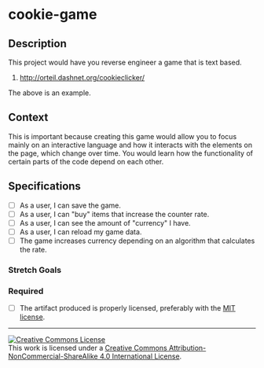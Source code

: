 # cookie-game

## Description

This project would have you reverse engineer a game that is text based. 
1. http://orteil.dashnet.org/cookieclicker/

The above is an example.

## Context

This is important because creating this game would allow you to focus mainly on an interactive language and how it interacts with the elements on the page, which change over time. You would learn how the functionality of certain parts of the code depend on each other. 

## Specifications
- [ ] As a user, I can save the game.
- [ ] As a user, I can "buy" items that increase the counter rate.
- [ ] As a user, I can see the amount of "currency" I have.
- [ ] As a user, I can reload my game data.
- [ ] The game increases currency depending on an algorithm that calculates the rate.

### Stretch Goals
### Required
- [ ] The artifact produced is properly licensed, preferably with the [MIT license](https://opensource.org/licenses/MIT).

---

<!-- LICENSE -->

<a rel="license" href="http://creativecommons.org/licenses/by-nc-sa/4.0/"><img alt="Creative Commons License" style="border-width:0" src="https://i.creativecommons.org/l/by-nc-sa/4.0/80x15.png" /></a>
<br />This work is licensed under a <a rel="license" href="http://creativecommons.org/licenses/by-nc-sa/4.0/">Creative Commons Attribution-NonCommercial-ShareAlike 4.0 International License</a>.
